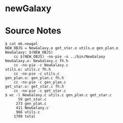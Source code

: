 # newGalaxy

# Source Notes
    $ cat mk.newgal
    NEW_OBJS = NewGalaxy.o get_star.o utils.o gen_plan.o
    NewGalaxy: $(NEW_OBJS)
        cc $(NEW_OBJS) -no-pie -o ../bin/NewGalaxy
    NewGalaxy.o: NewGalaxy.c fh.h
        cc -no-pie -c NewGalaxy.c
    utils.o: utils.c fh.h
        cc -no-pie -c utils.c
    gen_plan.o: gen_plan.c fh.h
        cc -no-pie -c gen_plan.c
    get_star.o: get_star.c fh.h
        cc -no-pie -c get_star.c
    $ wc -l NewGalaxy.c utils.c gen_plan.c get_star.c
          59 get_star.c
         273 gen_plan.c
         411 NewGalaxy.c
         966 utils.c
        1709 total